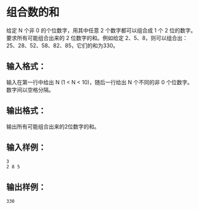 # 组合数的和
给定 N 个非 0 的个位数字，用其中任意 2 个数字都可以组合成 1 个 2 位的数字。要求所有可能组合出来的 2 位数字的和。例如给定 2、5、8，则可以组合出：25、28、52、58、82、85，它们的和为330。

## 输入格式：
输入在第一行中给出 N (1 < N < 10)，随后一行给出 N 个不同的非 0 个位数字。数字间以空格分隔。

## 输出格式：
输出所有可能组合出来的2位数字的和。

## 输入样例：
    3
    2 8 5
## 输出样例：
    330